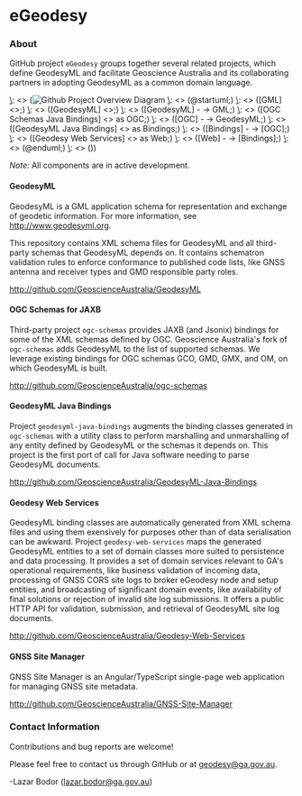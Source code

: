 # eGeodesy

### About

GitHub project `eGeodesy` groups together several related projects, which
define GeodesyML and facilitate Geoscience Australia and its collaborating
partners in adopting GeodesyML as a common domain language.

[\\]: <> (The following dependency diagram and the brief descriptions below give an overview.)

[\\]: <> (![Github Project Overview Diagram](http://g.gravizo.com/svg?)
[\\]: <> (@startuml;)
[\\]: <> ([GML] <<XML Schema>>;)
[\\]: <> ([GeodesyML] <<XML Schema>>;)
[\\]: <> ([GeodesyML] - -> GML;)
[\\]: <> ([OGC Schemas Java Bindings] <<Java Library>> as OGC;)
[\\]: <> ([OGC] - -> GeodesyML;)
[\\]: <> ([GeodesyML Java Bindings] <<Java Library>> as Bindings;)
[\\]: <> ([Bindings] - -> [OGC];)
[\\]: <> ([Geodesy Web Services] <<HTTP API>> as Web;)
[\\]: <> ([Web] - -> [Bindings];)
[\\]: <> (@enduml;)
[\\]: <> (\))

*Note:* All components are in active development.

#### GeodesyML

GeodesyML is a GML application schema for representation and exchange of
geodetic information. For more information, see http://www.geodesyml.org.

This repository contains XML schema files for GeodesyML and all third-party schemas
that GeodesyML depends on. It contains schematron validation rules to enforce
conformance to published code lists, like GNSS antenna and receiver types and
GMD responsible party roles.

http://github.com/GeoscienceAustralia/GeodesyML

#### OGC Schemas for JAXB

Third-party project `ogc-schemas` provides JAXB (and Jsonix) bindings for some of the XML
schemas defined by OGC. Geoscience Australia's fork of `ogc-schemas` adds
GeodesyML to the list of supported schemas. We leverage existing bindings for
OGC schemas GCO, GMD, GMX, and OM, on which GeodesyML is built.

http://github.com/GeoscienceAustralia/ogc-schemas

#### GeodesyML Java Bindings

Project `geodesyml-java-bindings` augments the binding classes
generated in `ogc-schemas` with a utility class to perform marshalling and
unmarshalling of any entity defined by GeodesyML or the schemas it depends on.
This project is the first port of call for Java software needing to parse
GeodesyML documents.

http://github.com/GeoscienceAustralia/GeodesyML-Java-Bindings

#### Geodesy Web Services

GeodesyML binding classes are automatically generated from XML schema files and
using them exensively for purposes other than of data serialisation can be
awkward. Project `geodesy-web-services` maps the generated GeodesyML entities
to a set of domain classes more suited to persistence and data processing.
It provides a set of domain services relevant to GA's operational requirements,
like business validation of incoming data, processing of GNSS CORS site logs to
broker eGeodesy node and setup entities, and broadcasting of significant domain
events, like availability of final solutions or rejection of invalid site log
submissions. It offers a public HTTP API for validation, submission, and retrieval of
GeodesyML site log documents.

http://github.com/GeoscienceAustralia/Geodesy-Web-Services

#### GNSS Site Manager

GNSS Site Manager is an Angular/TypeScript single-page web application for managing GNSS site metadata.

http://github.com/GeoscienceAustralia/GNSS-Site-Manager

### Contact Information

Contributions and bug reports are welcome!

Please feel free to contact us through GitHub or at geodesy@ga.gov.au.

-Lazar Bodor (lazar.bodor@ga.gov.au)
